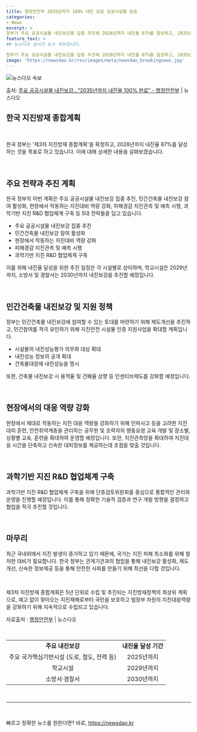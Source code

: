 ```yaml
---
title: 행정안전부 2035년까지 100% 내진 보강 공공시설물 완료
categories:
- News
excerpt: >
정부가 주요 공공시설물 내진보강을 집중 추진해 2028년까지 내진율 87%를 달성하고, 2035년까지는 10…
feature_text: >
## 뉴스다오 실시간 뉴스 속보입니다.

정부가 주요 공공시설물 내진보강을 집중 추진해 2028년까지 내진율 87%를 달성하고, 2035년까지는 10…
image: 'https://newsdao.kr/res/images/meta/newsdao_breakingnews.jpg'
---
```


![뉴스다오 속보](https://newsdao.kr/res/images/meta/newsdao_breakingnews.jpg)

<p>출처: <a href="https://newsdao.kr/2924" rel="dofollow">주요 공공시설물 내진보강…“2035년까지 내진율 100% 완료” - 행정안전부</a> | 뉴스다오</p>

<h2>한국 지진방재 종합계획</h2>
<p data-ke-size="size16">&nbsp;</p>
한국 정부는 '제3차 지진방재 종합계획'을 확정하고, 2028년까지 내진율 87%를 달성하는 것을 목표로 하고 있습니다. 이에 대해 상세한 내용을 살펴보겠습니다.
<p data-ke-size="size16">&nbsp;</p>
<h2>주요 전략과 추진 계획</h2>
<p>한국 정부의 이번 계획은 주요 공공시설물 내진보강 집중 추진, 민간건축물 내진보강 참여 활성화, 현장에서 작동하는 지진대비 역량 강화, 피해경감 지진관측 및 예측 시행, 과학기반 지진 R&D 협업체계 구축 등 5대 전략들을 담고 있습니다.</p>
<ul>
<li>주요 공공시설물 내진보강 집중 추진</li>
<li>민간건축물 내진보강 참여 활성화</li>
<li>현장에서 작동하는 지진대비 역량 강화</li>
<li>피해경감 지진관측 및 예측 시행</li>
<li>과학기반 지진 R&D 협업체계 구축</li>
</ul>
<p>이를 위해 내진율 달성을 위한 추진 일정은 각 시설별로 상이하며, 학교시설은 2029년까지, 소방서 및 경찰서는 2030년까지 내진보강을 추진할 예정입니다.</p>
<p data-ke-size="size16">&nbsp;</p>
<h2>민간건축물 내진보강 및 지원 정책</h2>
<p>정부는 민간건축물 내진보강에 참여할 수 있는 토대를 마련하기 위해 제도개선을 추진하고, 민간참여를 적극 유인하기 위해 지진안전 시설물 인증 지원사업을 확대할 계획입니다.</p>
<ul>
<li>시설물의 내진성능평가 의무화 대상 확대</li>
<li>내진성능 정보의 공개 확대</li>
<li>건축물대장에 내진성능을 명시</li>
</ul>
<p>또한, 건축물 내진보강 시 용적율 및 건폐율 상향 등 인센티브제도를 강화할 예정입니다.</p>
<p data-ke-size="size16">&nbsp;</p>
<h2>현장에서의 대응 역량 강화</h2>
<p>현장에서 제대로 작동하는 지진 대응 역량을 강화하기 위해 인파사고 등을 고려한 지진대피 훈련, 안전취약계층을 관리하는 공무원 및 조력자의 행동요령 교육 개발 및 장소별, 상황별 교육, 훈련을 확대하여 운영할 예정입니다. 또한, 지진관측망을 확대하여 지진대응 시간을 단축하고 신속한 대피정보를 제공하는데 초점을 맞출 것입니다.</p>
<p data-ke-size="size16">&nbsp;</p>
<h2>과학기반 지진 R&D 협업체계 구축</h2>
<p>과학기반 지진 R&D 협업체계 구축을 위해 단층검토위원회를 중심으로 통합적인 관리와 운영을 진행할 예정입니다. 이를 통해 정확한 기술적 검증과 연구 개발 방향을 결정하고 협업을 적극 추진할 것입니다.</p>
<p data-ke-size="size16">&nbsp;</p>
<h2>마무리</h2>
<p>최근 국내외에서 지진 발생이 증가하고 있기 때문에, 국가는 지진 피해 최소화를 위해 철저한 대비가 필요합니다. 한국 정부는 관계기관과의 협업을 통해 내진보강 활성화, 제도개선, 신속한 정보제공 등을 통해 안전한 사회를 만들기 위해 최선을 다할 것입니다.</p>
<p data-ke-size="size16">&nbsp;</p>
제3차 지진방재 종합계획은 5년 단위로 수립 및 추진되는 지진방재정책의 최상위 계획으로, 예고 없이 찾아오는 지진재해로부터 국민을 보호하고 범정부 차원의 지진대응역량을 강화하기 위해 지속적으로 수립되고 있습니다.</p>
<p>자료출처 : <a href="https://newsdao.kr/2924">행정안전부</a> | 뉴스다오</p>
<p data-ke-size="size16">&nbsp;</p>
<table>
<tbody>
<tr>
<td style="text-align: center; height: 17px;"><b>주요 내진보강</b></td>
<td style="text-align: center; height: 17px;"><b>내진율 달성 기간</b></td>
</tr>
<tr>
<td style="text-align: center; height: 17px;">주요 국가핵심기반시설 (도로, 철도, 전력 등)</td>
<td style="text-align: center; height: 17px;">2025년까지</td>
</tr>
<tr>
<td style="text-align: center; height: 17px;">학교시설</td>
<td style="text-align: center; height: 17px;">2029년까지</td>
</tr>
<tr>
<td style="text-align: center; height: 17px;">소방서·경찰서</td>
<td style="text-align: center; height: 17px;">2030년까지</td>
</tr>
</tbody>
</table>
<p data-ke-size="size16">&nbsp;</p>
<hr>
<p data-ke-size="size16">&nbsp;</p> 

빠르고 정확한 뉴스를 원한다면? 바로, <a href="https://newsdao.kr" rel="dofollow">https://newsdao.kr</a>


    
